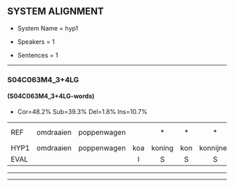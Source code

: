 
## SYSTEM ALIGNMENT

- System Name = hyp1

- Speakers = 1

- Sentences = 1

---

### S04C063M4_3+4LG

#### (S04C063M4_3+4LG-words)

- Cor=48.2%	Sub=39.3%	Del=1.8%	Ins=10.7%

|  |  |  |  |  |  |  |  |  |  |  |  |  |  |  |  |  |  |  |  |  |  |  |  |  |  |  |  |  |  |  |  |  |  |  |  |  |  |  |  |  |  |  |  |  |  |  |  |  |  |  |  |  |  |  |  |  |
|:--- |:---:|:---:|:---:|:---:|:---:|:---:|:---:|:---:|:---:|:---:|:---:|:---:|:---:|:---:|:---:|:---:|:---:|:---:|:---:|:---:|:---:|:---:|:---:|:---:|:---:|:---:|:---:|:---:|:---:|:---:|:---:|:---:|:---:|:---:|:---:|:---:|:---:|:---:|:---:|:---:|:---:|:---:|:---:|:---:|:---:|:---:|:---:|:---:|:---:|:---:|:---:|:---:|:---:|:---:|:---:|:---:|
| REF | omdraaien | poppenwagen |  | * | * | * | konijnenhok | elastiekje |  | * | ruziemaken | teddybeer | dierentuin | paddenstoelen | verstoppertje | wasmachine | fototoestel | toiletpapier | vrachtwagen | buurmannen | * | vogelkooi | olifant | * | * | * | iedereen | *(schoenwinkel) | knutselen | ophangen | verjaardag |  |  | * | sprookjesboek | tandenborstel | lucifer | slaapkamer | achterdeur | ziekenhuis | * | nieuwsgierig | afblijven |  |  | kabouter | * | washandje | sneeuwwitje | goeiendag | vakantie | limonade | autorijden | eindelijk | familie | chocolade |
| HYP1 | omdraaien | poppenwagen | koa | koning | kon | konnijnen | hok | elastiekje | rx | ruzie | maken | teddibier | dierentuin | paddenstoelen | verstoppertje | wasmachine | fototoestel | toiletpapier | vrachtwagen | buurmannen | voa | vochelkooi | olifant |  | schoen | schommellen | iedereen | schoenwinkel | knutselen | ophangen | verjaardag | sprooka | sprookjes | boek | tanden | borstel | lucifer | slaapkamer | achterdeur | ziekenhuis | nieuw | nieuwsgierig | afblijven | kabater | wa | was | handje | sneeuwitje | goeien | dag | vakantie | limonade | autorijden | eindelijk | familie | chocolad |
| EVAL |  |  | I | S | S | S | S |  | I | S | S | S |  |  |  |  |  |  |  |  | S | S |  | D | S | S |  | S |  |  |  | I | I | S | S | S |  |  |  |  | S |  |  | I | I | S | S | S | S | S |  |  |  |  |  | S |
---

---
